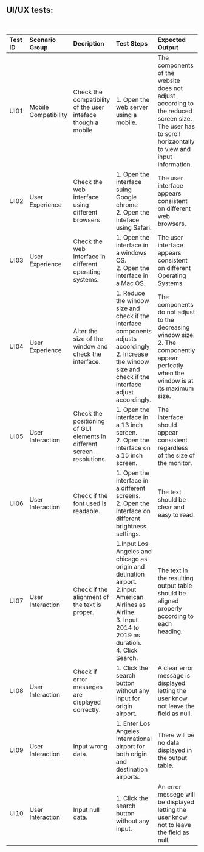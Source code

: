 ## UI/UX tests:

<br /> 

| Test ID | Scenario Group | Decription | Test Steps | Expected Output | Factors | Metrics | Remarks |
| :-             | :-      | :-         | :-         | :-              | :-      | :-      | :-      |
|UI01|Mobile Compatibility|Check the compatibility of the user inteface though a mobile|1. Open the web server using a mobile.|The components of the website does not adjust according to the reduced screen size.<br />The user has to scroll horizaontally to view and input information.|Portability|External|-|
|UI02|User Experience|Check the web interface using different browsers|1. Open the interface suing Google chrome <br/> 2. Open the inteface using Safari.  |The user interface appears consistent on different web browsers.|Portability|External|-|
|UI03|User Experience|Check the web interface in different operating systems.|1. Open the interface in a windows OS.<br />2. Open the interface in a Mac OS.|The user interface appears consistent on different Operating Systems.|Portability|External|-|
|UI04|User Experience |Alter the size of the window and check the interface. |1. Reduce the window size and check if the interface components adjusts accordingly<br />2. Increase the window size and check if the interface adjust accordingly.|The components do not adjust to the decreasing window size.<br />2. The componently appear perfectly when the window is at its maximum size.|Portability|External|-|
|UI05|User Interaction|Check the positioning of GUI elements in different screen resolutions.|1. Open the interface in a 13 inch screen.<br />2. Open the interface on a 15 inch screen.|The interface should appear consistent regardless of the size of the monitor.|Correctness|External|-|
|UI06|User Interaction|Check if the font used is readable.|1. Open the interface in a different screens.<br />2. Open the interface on different brightness settings.|The text should be clear and easy to read.|Correctness|External|-|
|UI07|User Interaction|Check if the alignment of the text is proper.|1.Input Los Angeles and chicago as origin and detination airport.<br />2.Input American Airlines as Airline.<br />3. Input 2014 to 2019 as duration.<br />4. Click Search.| The text in the resulting output table should be aligned properly according to each heading.|Correctness|External|-|
|UI08|User Interaction|Check if error messeges are displayed correctly.|1. Click the search button without any input for origin airport.|A clear error message is displayed letting the user know not leave the field as null.|Correctness<br />Maintainability|Direct<br />Internal|-|
|UI09|User Interaction|Input wrong data.|1. Enter Los Angeles International airport for both origin and destination airports.|There will be no data displayed in the output table.|Correctness|-|-|
|UI10|User Interaction|Input null data.|1. Click the search button without any input.| An error messege will be displayed letting the user know not to leave the field as null.|Correctness<br />Maintainability|Direct<br />Internal|-|
